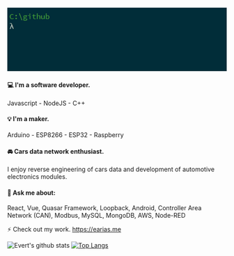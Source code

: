 ![hello](https://github.com/evert-arias/evert-arias/blob/master/hello.gif)

#### :computer: I'm a software developer.

Javascript - NodeJS - C++

#### 💡 I'm a maker.

Arduino - ESP8266 - ESP32 - Raspberry 

#### 🚘 Cars data network enthusiast.

I enjoy reverse engineering of cars data and development of automotive electronics modules.

#### 💬 Ask me about:

React, Vue, Quasar Framework, Loopback, Android, Controller Area Network (CAN), Modbus, MySQL, MongoDB, AWS, Node-RED

⚡ Check out my work. https://earias.me

![Evert's github stats](https://github-readme-stats.vercel.app/api?username=evert-arias&show_icons=true&count_private=true&hide_rank=true)
[![Top Langs](https://github-readme-stats.vercel.app/api/top-langs/?username=evert-arias&layout=compact)](https://github.com/evert-arias/evert-arias)
